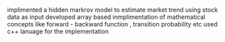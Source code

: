 implimented a hidden markrov model to estimate market trend using stock data as input
developed array based inmplimentation of mathematical concepts like forward -  backward function , transition probability etc 
used c++ lanuage for the implementation
